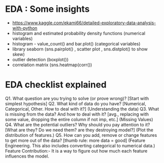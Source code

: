# EDA : Some insights

* https://www.kaggle.com/ekami66/detailed-exploratory-data-analysis-with-python
* histogram and estimated probability density functions (numerical variables) 
* histogram - value_count() and bar.plot() (categorical variables)
* library seaborn (sns.pairplot() , scatter plot , sns.distplot() to show skew)
* outlier detection (boxplot())
* correlation matrix (sns.heatmap(corr())


# EDA checklist explained

Q1. What question are you trying to solve (or prove wrong)? [Start with simplest hypothesis]
Q2. What kind of data do you have? [Numerical, Categorical, Other. How to deal with it?]
    (Understanding the data)
Q3. What is missing from the data? And how to deal with it? [avg., replacing with some value, dropping the entire column if not imp, etc.]
    (Missing Values)
Q4. What are the potential outliers? Why should you pay attention to it? [What are they? Do we need them? are they destroying model?]
    (Plot the distribution of features.)
Q5. How can you add, remove or change features to get more out of the data? [thumb rule: more data = good]
    (Feature Engineering. This also includes converting categorical to numerical data.)
Feature Contribution:- It is a way to figure out how much each feature influences the model. 
